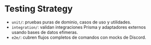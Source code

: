 # Testing Strategy

- `unit/`: pruebas puras de dominio, casos de uso y utilidades.
- `integration/`: validan integraciones Prisma y adaptadores externos usando bases de datos efímeras.
- `e2e/`: cubren flujos completos de comandos con mocks de Discord.
